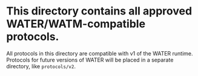 # This directory contains all approved WATER/WATM-compatible protocols.

All protocols in this directory are compatible with v1 of the WATER runtime. Protocols for future versions of WATER will be placed in a separate directory, like `protocols/v2`.
